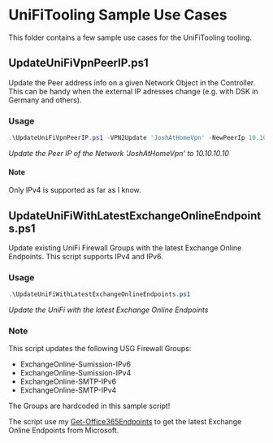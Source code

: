 # UniFiTooling Sample Use Cases

This folder contains a few sample use cases for the UniFiTooling tooling.

## UpdateUniFiVpnPeerIP.ps1

Update the Peer address info on a given Network Object in the Controller.
This can be handy when the external IP adresses change (e.g. with DSK in Germany and others).

### Usage

```powershell
.\UpdateUniFiVpnPeerIP.ps1 -VPN2Update 'JoshAtHomeVpn' -NewPeerIp 10.10.10.10
```

*Update the Peer IP of the Network 'JoshAtHomeVpn' to 10.10.10.10*

#### Note

Only IPv4 is supported as far as I know.

## UpdateUniFiWithLatestExchangeOnlineEndpoints.ps1

Update existing UniFi Firewall Groups with the latest Exchange Online Endpoints.
This script supports IPv4 and IPv6.

### Usage

```powershell
.\UpdateUniFiWithLatestExchangeOnlineEndpoints.ps1
```

*Update the UniFi with the latest Exchange Online Endpoints*

### Note

This script updates the following USG Firewall Groups:

- ExchangeOnline-Sumission-IPv6
- ExchangeOnline-Sumission-IPv4
- ExchangeOnline-SMTP-IPv6
- ExchangeOnline-SMTP-IPv4
    
The Groups are hardcoded in this sample script!
    
The script use my [Get-Office365Endpoints](https://hochwald.net/powershell-get-the-office-365-endpoint-information-from-microsoft/) to get the latest Exchange Online Endpoints from Microsoft.
